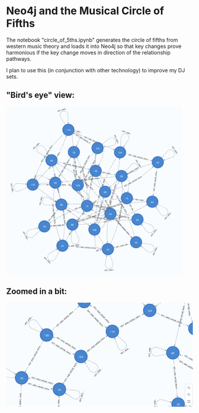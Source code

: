 # Neo4j and the Musical Circle of Fifths

The notebook "circle_of_5ths.ipynb" generates the circle of fifths from western music theory and loads it into Neo4j so that key changes prove harmonious if the key change moves in direction of the relationship pathways.

I plan to use this (in conjunction with other technology) to improve my DJ sets.

## "Bird's eye" view:

![image info](Neo4j-circle-of-fifths.png)

## Zoomed in a bit:

![image info](Neo4j-circle-of-fifths-zoomed.png)
